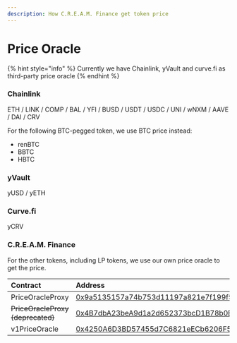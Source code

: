 ```yaml
---
description: How C.R.E.A.M. Finance get token price
---
```


# Price Oracle

{% hint style="info" %}
Currently we have Chainlink, yVault and curve.fi as third-party price oracle
{% endhint %}

### Chainlink

ETH / LINK / COMP / BAL / YFI / BUSD / USDT / USDC / UNI / wNXM / AAVE / DAI / CRV

For the following BTC-pegged token, we use BTC price instead:

* renBTC
* BBTC
* HBTC

### yVault

yUSD / yETH

### Curve.fi

yCRV

### C.R.E.A.M. Finance

For the other tokens, including LP tokens, we use our own price oracle to get the price.

| Contract | Address |
| :--- | :--- |
| PriceOracleProxy | [0x9a5135157a74b753d11197a821e7f199f5b2fed0](https://etherscan.io/address/0x9a5135157a74b753d11197a821e7f199f5b2fed0) |
| ~~PriceOracleProxy \(deprecated\)~~ | [0x4B7dbA23beA9d1a2d652373bcD1B78b0E9e0188a](https://etherscan.io/address/0x4B7dbA23beA9d1a2d652373bcD1B78b0E9e0188a) |
| v1PriceOracle | [0x4250A6D3BD57455d7C6821eECb6206F507576cD2](https://etherscan.io/address/0x4250A6D3BD57455d7C6821eECb6206F507576cD2) |

